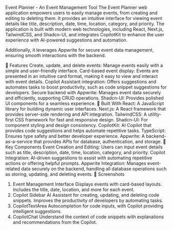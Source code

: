 Event Planner - An Event Management Tool
The Event Planner web application empowers users to easily manage events, from creating and editing to deleting them. It provides an intuitive interface for viewing event details like title, description, date, time, location, category, and priority. The application is built with modern web technologies, including React, Next.js, TailwindCSS, and Shadcn-UI, and integrates CopilotKit to enhance the user experience with AI-powered suggestions and automation.

Additionally, it leverages Appwrite for secure event data management, ensuring smooth interactions with the backend.

🚀 Features
Create, update, and delete events: Manage events easily with a simple and user-friendly interface.
Card-based event display: Events are presented in an intuitive card format, making it easy to view and interact with event details.
Copilot Assistant integration: Offers suggestions and automates tasks to boost productivity, such as code snippet suggestions for developers.
Secure backend with Appwrite: Manages event data securely and efficiently, supporting CRUD operations.
Shadcn-UI: Provides polished UI components for a seamless experience.
🔧 Built With
React: A JavaScript library for building dynamic user interfaces.
Next.js: A React framework that provides server-side rendering and API integration.
TailwindCSS: A utility-first CSS framework for fast and responsive design.
Shadcn-UI: For component styling and design consistency.
CopilotKit: AI Copilot that provides code suggestions and helps automate repetitive tasks.
TypeScript: Ensures type safety and better developer experience.
Appwrite: A backend-as-a-service that provides APIs for database, authentication, and storage.
🌟 Key Components
Event Creation and Editing: Users can input event details such as title, description, date, time, location, category, and priority.
Copilot Integration: AI-driven suggestions to assist with automating repetitive actions or offering helpful prompts.
Appwrite Integration: Manages event-related data securely on the backend, handling all database operations such as storing, updating, and deleting events.
📸 Screenshots
1. Event Management Interface
Displays events with card-based layouts.
Includes the title, date, location, and more for each event.
2. Copilot Sidebar
AI Assistant for creating, updating, and deleting code snippets.
Improves the productivity of developers by automating tasks.
3. CopilotTextArea
Autocompletion for code inputs, with Copilot providing intelligent suggestions.
4. CopilotChat
Understand the context of code snippets with explanations and recommendations from the Copilot.
